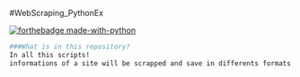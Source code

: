 #WebScraping_PythonEx

[![forthebadge made-with-python](https://ForTheBadge.com/images/badges/made-with-python.svg)](https://www.python.org/)  

```bash
###What is in this repository?
In all this scripts! 
informations of a site will be scrapped and save in differents formats!

```


